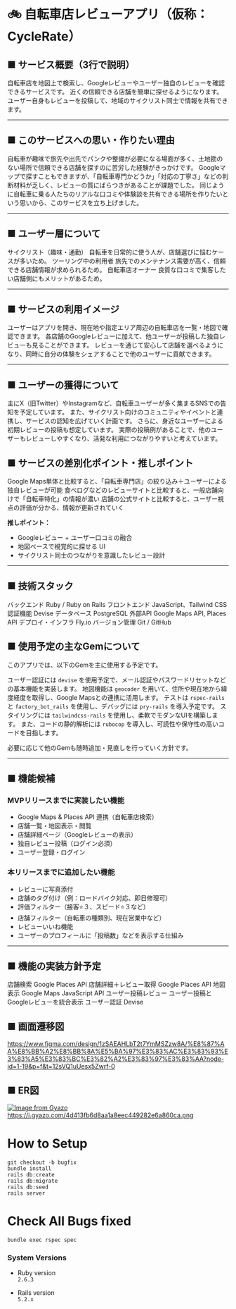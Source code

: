 # 🚲 自転車店レビューアプリ（仮称：CycleRate）

## ■ サービス概要（3行で説明）

自転車店を地図上で検索し、Googleレビューやユーザー独自のレビューを確認できるサービスです。
近くの信頼できる店舗を簡単に探せるようになります。
ユーザー自身もレビューを投稿して、地域のサイクリスト同士で情報を共有できます。

---

## ■ このサービスへの思い・作りたい理由

自転車が趣味で旅先や出先でパンクや整備が必要になる場面が多く、土地勘のない場所で信頼できる店舗を探すのに苦労した経験がきっかけです。
Googleマップで探すこともできますが、「自転車専門かどうか」「対応の丁寧さ」などの判断材料が乏しく、レビューの質にばらつきがあることが課題でした。
同じように自転車に乗る人たちのリアルな口コミや体験談を共有できる場所を作りたいという思いから、このサービスを立ち上げました。

---

## ■ ユーザー層について

サイクリスト（趣味・通勤） 自転車を日常的に使う人が、店舗選びに悩むケースが多いため。
ツーリング中の利用者  旅先でのメンテナンス需要が高く、信頼できる店舗情報が求められるため。
自転車店オーナー  良質な口コミで集客したい店舗側にもメリットがあるため。

---

## ■ サービスの利用イメージ

ユーザーはアプリを開き、現在地や指定エリア周辺の自転車店を一覧・地図で確認できます。
各店舗のGoogleレビューに加えて、他ユーザーが投稿した独自レビューも見ることができます。
レビューを通じて安心して店舗を選べるようになり、同時に自分の体験をシェアすることで他のユーザーに貢献できます。

---

## ■ ユーザーの獲得について

主にX（旧Twitter）やInstagramなど、自転車ユーザーが多く集まるSNSでの告知を予定しています。
また、サイクリスト向けのコミュニティやイベントと連携し、サービスの認知を広げていく計画です。
さらに、身近なユーザーによる初期レビューの投稿も想定しています。
実際の投稿例があることで、他のユーザーもレビューしやすくなり、活発な利用につながりやすいと考えています。

## ■ サービスの差別化ポイント・推しポイント

Google Maps単体と比較すると、「自転車専門店」の絞り込み＋ユーザーによる独自レビューが可能
食べログなどのレビューサイトと比較すると、一般店舗向けで「自転車特化」の情報が濃い
店舗の公式サイトと比較すると、ユーザー視点の評価が分かる、情報が更新されていく

**推しポイント：**
- Googleレビュー + ユーザー口コミの融合
- 地図ベースで視覚的に探せる UI
- サイクリスト同士のつながりを意識したレビュー設計

---

## ■ 技術スタック

バックエンド        Ruby / Ruby on Rails
フロントエンド      JavaScript、Tailwind CSS
認証機能           Devise
データベース        PostgreSQL
外部API            Google Maps API, Places API
デプロイ・インフラ  Fly.io
バージョン管理     Git / GitHub

## ■ 使用予定の主なGemについて

このアプリでは、以下のGemを主に使用する予定です。

ユーザー認証には `devise` を使用予定で、メール認証やパスワードリセットなどの基本機能を実装します。
地図機能は `geocoder` を用いて、住所や現在地から緯度経度を取得し、Google Mapsとの連携に活用します。
テストは `rspec-rails` と `factory_bot_rails` を使用し、デバッグには `pry-rails` を導入予定です。
スタイリングには `tailwindcss-rails` を使用し、柔軟でモダンなUIを構築します。
また、コードの静的解析には `rubocop` を導入し、可読性や保守性の高いコードを目指します。

必要に応じて他のGemも随時追加・見直しを行っていく方針です。

---

## ■ 機能候補

### MVPリリースまでに実装したい機能

- Google Maps & Places API 連携（自転車店検索）
- 店舗一覧・地図表示・閲覧
- 店舗詳細ページ（Googleレビューの表示）
- 独自レビュー投稿（ログイン必須）
- ユーザー登録・ログイン
### 本リリースまでに追加したい機能

- レビューに写真添付
- 店舗のタグ付け（例：ロードバイク対応、即日修理可）
- 評価フィルター（接客⭐️３、スピード⭐️３など）
- 店舗フィルター（自転車の種類別、現在営業中など）
- レビューいいね機能
- ユーザーのプロフィールに「投稿数」などを表示する仕組み

---

## ■ 機能の実装方針予定

店舗検索  Google Places API
店舗詳細＋レビュー取得  Google Places API
地図表示  Google Maps JavaScript API
ユーザー投稿レビュー  ユーザー投稿とGoogleレビューを統合表示
ユーザー認証  Devise

## ■ 画面遷移図

https://www.figma.com/design/1zSAEAHLbT2t7YmMSZzw8A/%E8%87%AA%E8%BB%A2%E8%BB%8A%E5%BA%97%E3%83%AC%E3%83%93%E3%83%A5%E3%83%BC%E3%82%A2%E3%83%97%E3%83%AA?node-id=1-19&p=f&t=12sVQ1uUesx5Zwrf-0

## ■ ER図

[![Image from Gyazo](https://i.gyazo.com/4d413fb6d8aa1a8eec449282e6a860ca.png)](https://gyazo.com/4d413fb6d8aa1a8eec449282e6a860ca)
https://i.gyazo.com/4d413fb6d8aa1a8eec449282e6a860ca.png


# How to Setup

`git checkout -b bugfix`  
`bundle install`  
`rails db:create`  
`rails db:migrate`  
`rails db:seed`  
`rails server`  

# Check All Bugs fixed

`bundle exec rspec spec`

### System Versions

* Ruby version  
`2.6.3`

* Rails version  
`5.2.x`
